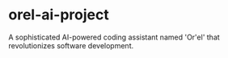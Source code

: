 # orel-ai-project
A sophisticated AI-powered coding assistant named 'Or'el' that revolutionizes software development.
